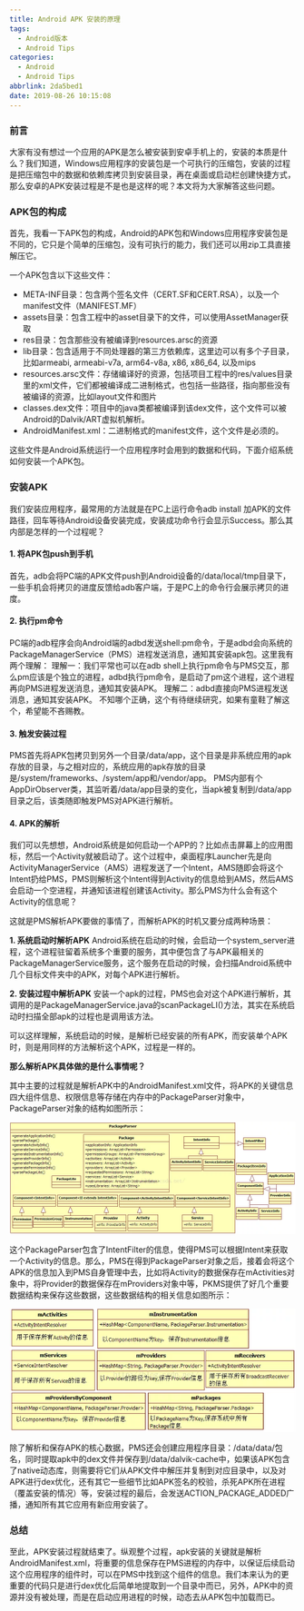 ```yaml
---
title: Android APK 安装的原理
tags:
  - Android版本
  - Android Tips
categories:
  - Android
  - Android Tips
abbrlink: 2da5bed1
date: 2019-08-26 10:15:08
---
```


### 前言

大家有没有想过一个应用的APK是怎么被安装到安卓手机上的，安装的本质是什么？我们知道，Windows应用程序的安装包是一个可执行的压缩包，安装的过程是把压缩包中的数据和依赖库拷贝到安装目录，再在桌面或启动栏创建快捷方式，那么安卓的APK安装过程是不是也是这样的呢？本文将为大家解答这些问题。

### APK包的构成

首先，我看一下APK包的构成，Android的APK包和Windows应用程序安装包是不同的，它只是个简单的压缩包，没有可执行的能力，我们还可以用zip工具直接解压它。

一个APK包含以下这些文件：

- META-INF目录：包含两个签名文件（CERT.SF和CERT.RSA），以及一个manifest文件（MANIFEST.MF）
- assets目录：包含工程中的asset目录下的文件，可以使用AssetManager获取
- res目录：包含那些没有被编译到resources.arsc的资源
- lib目录：包含适用于不同处理器的第三方依赖库，这里边可以有多个子目录，比如armeabi, armeabi-v7a, arm64-v8a, x86, x86_64, 以及mips
- resources.arsc文件：存储编译好的资源，包括项目工程中的res/values目录里的xml文件，它们都被编译成二进制格式，也包括一些路径，指向那些没有被编译的资源，比如layout文件和图片
- classes.dex文件：项目中的java类都被编译到该dex文件，这个文件可以被Android的Dalvik/ART虚拟机解析。
- AndroidManifest.xml：二进制格式的manifest文件，这个文件是必须的。

这些文件是Android系统运行一个应用程序时会用到的数据和代码，下面介绍系统如何安装一个APK包。

<!--more-->

### 安装APK

我们安装应用程序，最常用的方法就是在PC上运行命令adb install 加APK的文件路径，回车等待Android设备安装完成，安装成功命令行会显示Success。那么其内部是怎样的一个过程呢？

#### 1. 将APK包push到手机

首先，adb会将PC端的APK文件push到Android设备的/data/local/tmp目录下，一些手机会将拷贝的进度反馈给adb客户端，于是PC上的命令行会展示拷贝的进度。

#### 2. 执行pm命令

PC端的adb程序会向Android端的adbd发送shell:pm命令，于是adbd会向系统的PackageManagerService（PMS）进程发送消息，通知其安装apk包。这里我有两个理解：
理解一：我们平常也可以在adb shell上执行pm命令与PMS交互，那么pm应该是个独立的进程，adbd执行pm命令，是启动了pm这个进程，这个进程再向PMS进程发送消息，通知其安装APK。
理解二：adbd直接向PMS进程发送消息，通知其安装APK。
不知哪个正确，这个有待继续研究，如果有童鞋了解这个，希望能不吝赐教。

#### 3. 触发安装过程

PMS首先将APK包拷贝到另外一个目录/data/app，这个目录是非系统应用的apk存放的目录，与之相对应的，系统应用的apk存放的目录是/system/frameworks、/system/app和/vendor/app。
PMS内部有个AppDirObserver类，其监听着/data/app目录的变化，当apk被复制到/data/app目录之后，该类随即触发PMS对APK进行解析。

#### 4. APK的解析

我们可以先想想，Android系统是如何启动一个APP的？比如点击屏幕上的应用图标，然后一个Activity就被启动了。这个过程中，桌面程序Launcher先是向ActivityManagerService（AMS）进程发送了一个Intent，AMS随即会将这个Intent扔给PMS，PMS则解析这个Intent得到Activity的信息给到AMS，然后AMS会启动一个空进程，并通知该进程创建该Activity。那么PMS为什么会有这个Activity的信息呢？

这就是PMS解析APK要做的事情了，而解析APK的时机又要分成两种场景：

**1. 系统启动时解析APK**
Android系统在启动的时候，会启动一个system_server进程，这个进程驻留着系统多个重要的服务，其中便包含了与APK最相关的PackageManagerService服务，这个服务在启动的时候，会扫描Android系统中几个目标文件夹中的APK，对每个APK进行解析。

**2. 安装过程中解析APK**
安装一个apk的过程，PMS也会对这个APK进行解析，其调用的是PackageManagerService.java的scanPackageLI()方法，其实在系统启动时扫描全部apk的过程也是调用该方法。

可以这样理解，系统启动的时候，是解析已经安装的所有APK，而安装单个APK时，则是用同样的方法解析这个APK，过程是一样的。

**那么解析APK具体做的是什么事情呢？**

其中主要的过程就是解析APK中的AndroidManifest.xml文件，将APK的关键信息四大组件信息、权限信息等存储在内存中的PackageParser对象中，PackageParser对象的结构如图所示：

![](https://raw.githubusercontent.com/zhangmiaocc/blogImageResource/master/img/20190826101647.png)

这个PackageParser包含了IntentFilter的信息，使得PMS可以根据Intent来获取一个Activity的信息。那么，PMS在得到PackageParser对象之后，接着会将这个APK的信息加入到PMS自身管理中去，比如将Activity的数据保存在mActivities对象中，将Provider的数据保存在mProviders对象中等，PKMS提供了好几个重要数据结构来保存这些数据，这些数据结构的相关信息如图所示：

![](https://raw.githubusercontent.com/zhangmiaocc/blogImageResource/master/img/20190826101712.png)

除了解析和保存APK的核心数据，PMS还会创建应用程序目录：/data/data/包名，同时提取apk中的dex文件并保存到/data/dalvik-cache中，如果该APK包含了native动态库，则需要将它们从APK文件中解压并复制到对应目录中，以及对APK进行dex优化，还有其它一些细节比如APK签名的校验，杀死APK所在进程（覆盖安装的情况）等，安装过程的最后，会发送ACTION_PACKAGE_ADDED广播，通知所有其它应用有新应用安装了。

### 总结

至此，APK安装过程就结束了。纵观整个过程，apk安装的关键就是解析AndroidManifest.xml，将重要的信息保存在PMS进程的内存中，以保证后续启动这个应用程序的组件时，可以在PMS中找到这个组件的信息。我们本来认为的更重要的代码只是进行dex优化后简单地提取到一个目录中而已，另外，APK中的资源并没有被处理，而是在启动应用进程的时候，动态去从APK包中加载而已。